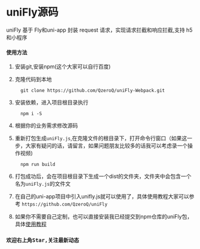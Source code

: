 # uniFly源码

uniFly 基于 Fly和uni-app 封装 request 请求，实现请求拦截和响应拦截,支持 h5 和小程序

#### 使用方法

1. 安装git,安装npm(这个大家可以自行百度)

2. 克隆代码到本地
   ```git
     git clone https://github.com/QzeroQ/uniFly-Webpack.git
   ```
3. 安装依赖，进入项目根目录执行
   ```git
     npm i -S
   ```
4. 根据你的业务需求修改源码

5. 重新打包生成`uniFly.js`,在克隆文件的根目录下，打开命令行窗口（如果这一步，大家有疑问的话，请留言，如果问题朋友比较多的话我可以考虑录一个操作视频)
   ```git
     npm run build
   ```
6. 打包成功后，会在项目根目录下生成一个dist的文件夹，文件夹中会包含一个名为`uniFly.js`的文件文
7. 在自己的uni-app项目中引入unifly.js就可以使用了，具体使用教程大家可以参考
`https://github.com/QzeroQ/uniFly`
8. 如果你不需要自己定制，也可以直接安装我已经提交到npm仓库的uniFly包，具体[使用教程](https://my.oschina.net/php7/blog/3129484)

### `欢迎右上角Star,关注最新动态`

    

